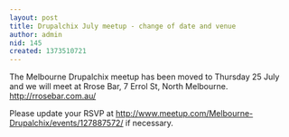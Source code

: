```yaml
---
layout: post
title: Drupalchix July meetup - change of date and venue
author: admin
nid: 145
created: 1373510721
---
```

The Melbourne Drupalchix meetup has been moved to Thursday 25 July and we will meet at Rrose Bar, 7 Errol St, North Melbourne.
http://rrosebar.com.au/

Please update your RSVP at http://www.meetup.com/Melbourne-Drupalchix/events/127887572/ if necessary.
